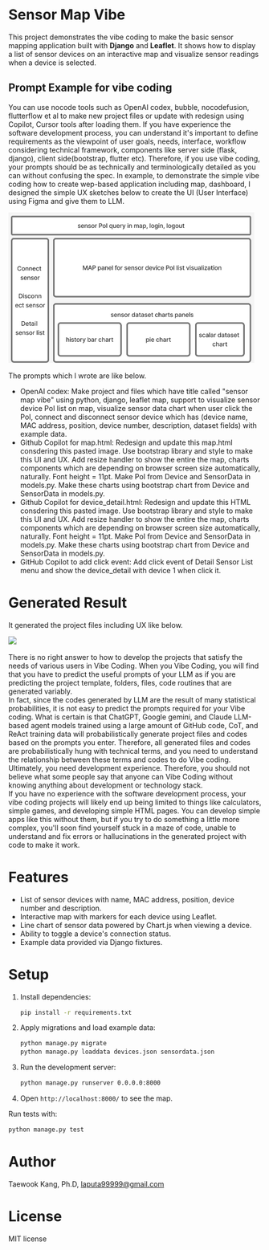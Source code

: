 # Sensor Map Vibe

This project demonstrates the vibe coding to make the basic sensor mapping application built with **Django** and **Leaflet**. It shows how to display a list of sensor devices on an interactive map and visualize sensor readings when a device is selected.

## Prompt Example for vibe coding
You can use nocode tools such as OpenAI codex, bubble, nocodefusion, flutterflow et al to make new project files or update with redesign using Copilot, Cursor tools after loading them. If you have experience the software development process, you can understand it's important to define requirements as the viewpoint of user goals, needs, interface, workflow considering technical framework, components like server side (flask, django), client side(bootstrap, flutter etc). Therefore, if you use vibe coding, your prompts should be as technically and terminologically detailed as you can without confusing the spec.
In example, to demonstrate the simple vibe coding how to create wep-based application including map, dashboard, I designed the simple UX sketches below to create the UI (User Interface) using Figma and give them to LLM.

<img src="https://github.com/mac999/sensor-map-vibe/blob/main/UX1.png?raw=true" height="300" />

The prompts which I wrote are like below.
- OpenAI codex: Make project and files which have title called "sensor map vibe" using python, django, leaflet map, support to visualize sensor device PoI list on map, visualize sensor data chart when user click the PoI, connect and disconnect sensor device which has (device name, MAC address, position, device number, description, dataset fields) with example data.   
- Github Copilot for map.html: Redesign and update this map.html consdering this pasted image. Use bootstrap library and style to make this UI and UX. Add resize handler to show the entire the map, charts components which are depending on browser screen size automatically, naturally. Font height = 11pt. Make PoI from Device and SensorData in models.py. Make these charts using bootstrap chart from Device and SensorData in models.py.
- Github Copilot for device_detail.html: Redesign and update this HTML consdering this pasted image. Use bootstrap library and style to make this UI and UX. Add resize handler to show the entire the map, charts components which are depending on browser screen size automatically, naturally. Font height = 11pt. Make PoI from Device and SensorData in models.py. Make these charts using bootstrap chart from Device and SensorData in models.py.
- GitHub Copilot to add click event: Add click event of Detail Sensor List menu and show the device_detail with device 1 when click it.

# Generated Result 
It generated the project files including UX like below.

<img src="https://github.com/mac999/sensor-map-vibe/blob/main/app.gif" height="300" />

There is no right answer to how to develop the projects that satisfy the needs of various users in Vibe Coding. When you Vibe Coding, you will find that you have to predict the useful prompts of your LLM as if you are predicting the project template, folders, files, code routines that are generated variably. </br>
In fact, since the codes generated by LLM are the result of many statistical probabilities, it is not easy to predict the prompts required for your Vibe coding. What is certain is that ChatGPT, Google gemini, and Claude LLM-based agent models trained using a large amount of GitHub code, CoT, and ReAct training data will probabilistically generate project files and codes based on the prompts you enter. Therefore, all generated files and codes are probabilistically hung with technical terms, and you need to understand the relationship between these terms and codes to do Vibe coding. Ultimately, you need development experience.
Therefore, you should not believe what some people say that anyone can Vibe Coding without knowing anything about development or technology stack.</br>
If you have no experience with the software development process, your vibe coding projects will likely end up being limited to things like calculators, simple games, and developing simple HTML pages. You can develop simple apps like this without them, but if you try to do something a little more complex, you'll soon find yourself stuck in a maze of code, unable to understand and fix errors or hallucinations in the generated project with code to make it work.

# Features

- List of sensor devices with name, MAC address, position, device number and description.
- Interactive map with markers for each device using Leaflet.
- Line chart of sensor data powered by Chart.js when viewing a device.
- Ability to toggle a device's connection status.
- Example data provided via Django fixtures.

# Setup

1. Install dependencies:
   ```bash
   pip install -r requirements.txt
   ```
2. Apply migrations and load example data:
   ```bash
   python manage.py migrate
   python manage.py loaddata devices.json sensordata.json
   ```
3. Run the development server:
   ```bash
   python manage.py runserver 0.0.0.0:8000
   ```
4. Open `http://localhost:8000/` to see the map.

Run tests with:
```bash
python manage.py test
```
# Author
Taewook Kang, Ph.D, laputa99999@gmail.com

# License
MIT license

